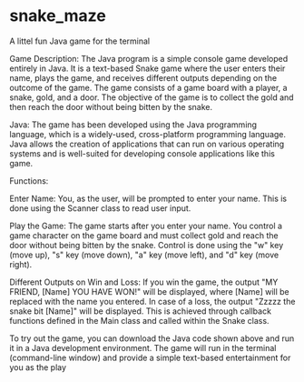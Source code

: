 # snake_maze
A littel fun Java game for the terminal 

Game Description:
The Java program is a simple console game developed entirely in Java. It is a text-based Snake game where the user enters their name, plays the game, and receives different outputs depending on the outcome of the game. The game consists of a game board with a player, a snake, gold, and a door. The objective of the game is to collect the gold and then reach the door without being bitten by the snake.

Java:
The game has been developed using the Java programming language, which is a widely-used, cross-platform programming language. Java allows the creation of applications that can run on various operating systems and is well-suited for developing console applications like this game.

Functions:

Enter Name: You, as the user, will be prompted to enter your name. This is done using the Scanner class to read user input.

Play the Game: The game starts after you enter your name. You control a game character on the game board and must collect gold and reach the door without being bitten by the snake. Control is done using the "w" key (move up), "s" key (move down), "a" key (move left), and "d" key (move right).

Different Outputs on Win and Loss: If you win the game, the output "MY FRIEND, [Name] YOU HAVE WON!" will be displayed, where [Name] will be replaced with the name you entered. In case of a loss, the output "Zzzzz the snake bit [Name]" will be displayed. This is achieved through callback functions defined in the Main class and called within the Snake class.

To try out the game, you can download the Java code shown above and run it in a Java development environment. The game will run in the terminal (command-line window) and provide a simple text-based entertainment for you as the play

